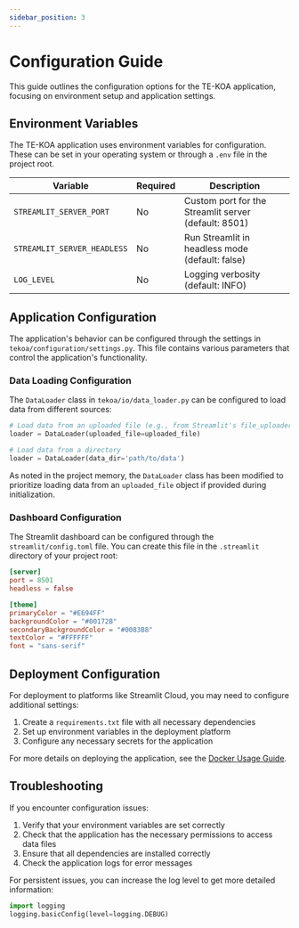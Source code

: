 ```yaml
---
sidebar_position: 3
---
```


# Configuration Guide

This guide outlines the configuration options for the TE-KOA application, focusing on environment setup and application settings.

## Environment Variables

The TE-KOA application uses environment variables for configuration. These can be set in your operating system or through a `.env` file in the project root.

| Variable | Required | Description |
|----------|----------|-------------|
| `STREAMLIT_SERVER_PORT` | No | Custom port for the Streamlit server (default: 8501) |
| `STREAMLIT_SERVER_HEADLESS` | No | Run Streamlit in headless mode (default: false) |
| `LOG_LEVEL` | No | Logging verbosity (default: INFO) |

## Application Configuration

The application's behavior can be configured through the settings in `tekoa/configuration/settings.py`. This file contains various parameters that control the application's functionality.

### Data Loading Configuration

The `DataLoader` class in `tekoa/io/data_loader.py` can be configured to load data from different sources:

```python
# Load data from an uploaded file (e.g., from Streamlit's file_uploader)
loader = DataLoader(uploaded_file=uploaded_file)

# Load data from a directory
loader = DataLoader(data_dir='path/to/data')
```

As noted in the project memory, the `DataLoader` class has been modified to prioritize loading data from an `uploaded_file` object if provided during initialization.

### Dashboard Configuration

The Streamlit dashboard can be configured through the `streamlit/config.toml` file. You can create this file in the `.streamlit` directory of your project root:

```toml
[server]
port = 8501
headless = false

[theme]
primaryColor = "#E694FF"
backgroundColor = "#00172B"
secondaryBackgroundColor = "#0083B8"
textColor = "#FFFFFF"
font = "sans-serif"
```

## Deployment Configuration

For deployment to platforms like Streamlit Cloud, you may need to configure additional settings:

1. Create a `requirements.txt` file with all necessary dependencies
2. Set up environment variables in the deployment platform
3. Configure any necessary secrets for the application

For more details on deploying the application, see the [Docker Usage Guide](docker-usage).

## Troubleshooting

If you encounter configuration issues:

1. Verify that your environment variables are set correctly
2. Check that the application has the necessary permissions to access data files
3. Ensure that all dependencies are installed correctly
4. Check the application logs for error messages

For persistent issues, you can increase the log level to get more detailed information:

```python
import logging
logging.basicConfig(level=logging.DEBUG)
```
